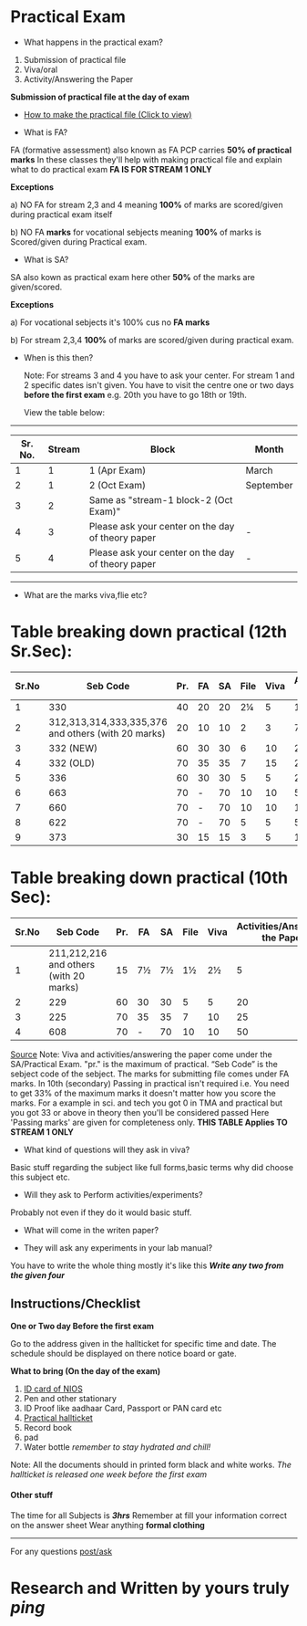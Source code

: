 # Practical Exam

- What happens in the practical exam?

1. Submission of practical file
2. Viva/oral
3. Activity/Answering the Paper

**Submission of practical file at the day of exam**

- [How to make the practical file (Click to view)](https://nios-students.pages.dev/wiki/howto-rec-book)

- What is FA?

FA (formative assessment) also known as FA PCP carries **50% of practical marks** In these classes they'll help with making practical file and explain what to do practical exam **FA IS FOR STREAM 1 ONLY**

**Exceptions**

a) NO FA for stream 2,3 and 4 meaning **100%** of marks are scored/given during practical exam itself

b) NO FA **marks** for vocational sebjects meaning **100%** of marks is Scored/given during Practical exam.

- What is SA?
  
SA also kown as practical exam here other **50%** of the marks are given/scored.

**Exceptions**

a) For vocational sebjects it's 100% cus no **FA marks**

b) For stream 2,3,4 **100%** of marks are scored/given during practical exam.

- When is this then?
  
  Note: For streams 3 and 4 you have to ask your center. For stream 1 and 2 specific dates isn't given. You have to visit the centre one or two days **before the first exam** e.g. 20th you have to go 18th or 19th.

  View the table below:

---

| Sr. No. | Stream | Block                                             | Month     |
| ------- | ------ | ------------------------------------------------- | --------- |
| 1       | 1      | 1 (Apr Exam)                                      | March     |
| 2       | 1      | 2 (Oct Exam)                                      | September |
| 3       | 2      | Same as "stream-1 block-2 (Oct Exam)"             |          |
| 4       | 3      | Please ask your center on the day of theory paper |     -      |
| 5       | 4      | Please ask your center on the day of theory paper |      -     |

---

- What are the marks viva,flie etc?

# Table breaking down practical (12th Sr.Sec):

| Sr.No | Seb Code                                           | Pr. | FA | SA | File | Viva | Activities/Answering the Paper | Passing Marks |
| ----- | -------------------------------------------------- | --- | -- | -- | ---- | ---- | ------------------------------ | ------------- |
| 1     | 330                                                | 40  | 20 | 20 | 2¼  | 5    | 15                             | 13            |
| 2     | 312,313,314,333,335,376 and others (with 20 marks) | 20  | 10 | 10 | 2    | 3    | 7                              | 7             |
| 3     | 332 (NEW)                                          | 60  | 30 | 30 | 6    | 10   | 20                             | 19            |
| 4     | 332 (OLD)                                          | 70  | 35 | 35 | 7    | 15   | 20                             | 23            |
| 5     | 336                                                | 60  | 30 | 30 | 5    | 5    | 25                             | 19            |
| 6     | 663                                                | 70  | -  | 70 | 10   | 10   | 50                             | 23            |
| 7     | 660                                                | 70  | -  | 70 | 10   | 10   | 10                             | 23            |
| 8     | 622                                                | 70  | -  | 70 | 5    | 5    | 5                              | 23            |
| 9     | 373                                                | 30  | 15 | 15 | 3    | 5    | 10                             | 9             |

# Table breaking down practical (10th Sec):

| Sr.No | Seb Code               | Pr. | FA  | SA  | File | Viva | Activities/Answering the Paper | Passing Marks |
| ----- | ---------------------- | --- | --- | --- | ---- | ---- | ------------------------------ | ------------- |
| 1     | 211,212,216 and others (with 20 marks)| 15  | 7½ | 7½ | 1½  | 2½  | 5                              | 4             |
| 2     | 229                    | 60  | 30  | 30  | 5    | 5    | 20                             | 19            |
| 3     | 225                    | 70  | 35  | 35  | 7    | 10   | 25                             | 23            |
| 4     | 608                    | 70  | -   | 70  | 10   | 10   | 50                             | 23            |

[Source](https://nios.ac.in/media/documents/notification/yr2024/Exam/PG_2024.pdf)
Note: Viva and activities/answering the paper come under the SA/Practical Exam. "pr." is the maximum of practical. “Seb Code” is the sebject code of the sebject. The marks for submitting file comes under FA marks. In 10th  (secondary) Passing in practical isn't required i.e. You need to get 33% of the maximum marks it doesn't matter how you score the marks. For a example in sci. and tech you got 0 in TMA and practical but you got 33 or above in theory then you'll be considered passed Here 'Passing marks' are given for completeness only. **THIS TABLE Applies TO STREAM 1 ONLY**

- What kind of questions will they ask in viva?

Basic stuff regarding the subject like full forms,basic terms why did choose this subject etc.

- Will they ask to Perform activities/experiments?

Probably not even if they do it would basic stuff.

- What will come in the writen paper?

- They will ask any experiments in your lab manual?

You have to write the whole thing mostly it's like this ***Write any two from the given four***

## Instructions/Checklist

**One or Two day Before the first exam**

Go to the address given in the hallticket for specific time and date. The schedule should be displayed on there notice board or gate.

**What to bring (On the day of the exam)**
1. [ID card of NIOS](https://sdmis.nios.ac.in/registration/id-card) 
2. Pen and other stationary
3. ID Proof like aadhaar Card, Passport or PAN card etc
4. [Practical hallticket](https://sdmis.nios.ac.in/search/hall-ticket)
5. Record book
6. pad
7. Water bottle *remember to stay hydrated and chill!*

Note: All the documents should in printed form black and white works. *The hallticket is released one week before the first exam*

#### Other stuff
The time for all Subjects is ***3hrs***
Remember at fill your information correct on the answer sheet
Wear anything __formal clothing__

----
For any questions [post/ask](https://www.reddit.com/r/NIOS_Students/submit)

# Research and Written by yours  truly *ping*

